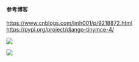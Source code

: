 #### 参考博客
https://www.cnblogs.com/lmh001/p/9218872.html
https://pypi.org/project/django-tinymce-4/


![ ](https://upload-images.jianshu.io/upload_images/14371339-78c7a33e5f12021a.png?imageMogr2/auto-orient/strip%7CimageView2/2/w/1240)

![ ](https://upload-images.jianshu.io/upload_images/14371339-49d8b619ab4ce393.png?imageMogr2/auto-orient/strip%7CimageView2/2/w/1240)